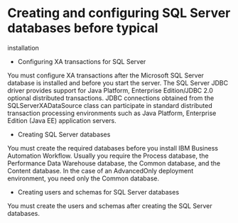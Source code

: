 # Creating and configuring SQL Server databases before typical
installation

- Configuring XA transactions for SQL Server

You must configure XA transactions after the Microsoft SQL Server database is installed and before you start the server. The SQL Server JDBC driver provides support for Java Platform, Enterprise Edition/JDBC 2.0 optional distributed transactions. JDBC connections obtained from the SQLServerXADataSource class can participate in standard distributed transaction processing environments such as Java Platform, Enterprise Edition (Java EE) application servers.
- Creating SQL Server databases

You must create the required databases before you install IBM Business Automation Workflow. Usually you require the Process database, the Performance Data Warehouse database, the Common database, and the Content database. In the case of an AdvancedOnly deployment environment, you need only the Common database.
- Creating users and schemas for SQL Server databases

You must create the users and schemas after creating the SQL Server databases.